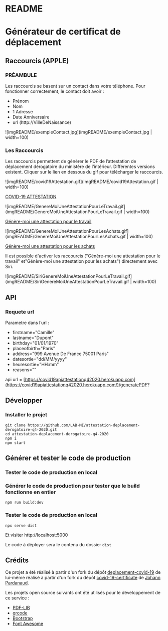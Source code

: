 # README

# Générateur de certificat de déplacement

## Raccourcis (APPLE)

### PRÉAMBULE

Les raccourcis se basent sur un contact dans votre téléphone. Pour fonctionner correctement, le contact doit avoir :

- Prénom
- Nom
- 1 Adresse
- Date Anniversaire
- url (http://VilleDeNaissance)

![imgREADME/exempleContact.jpg](imgREADME/exempleContact.jpg | width=100)

### Les Raccourcis

Les raccourcis permettent de générer le PDF de l’attestation de déplacement dérogatoire du ministère de l’intérieur. Différentes versions existent. Cliquer sur le lien en dessous du gif pour télécharger le raccourcis.

![imgREADME/covid19Attestation.gif](imgREADME/covid19Attestation.gif | width=100)

[COVID-19 ATTESTATION](https://www.icloud.com/shortcuts/041144d8623d41d39fcb4d4a2ff05be7)

![imgREADME/GenereMoiUneAttestationPourLeTravail.gif](imgREADME/GenereMoiUneAttestationPourLeTravail.gif | width=100)

[Génère-moi une attestation pour le travail](https://www.icloud.com/shortcuts/574d2abec8364ce8826856a0ae574df4)

![imgREADME/GenereMoiUneAttestationPourLesAchats.gif](imgREADME/GenereMoiUneAttestationPourLesAchats.gif | width=100)

[Génère-moi une attestation pour les achats](https://www.icloud.com/shortcuts/d92a0e4abb6945b1925fa741ff510de1)

Il est possible d'activer les raccourcis ("Génère-moi une attestation pour le travail" et"Génère-moi une attestation pour les achats") directement avec Siri.

![imgREADME/SiriGenereMoiUneAttestationPourLeTravail.gif](imgREADME/SiriGenereMoiUneAttestationPourLeTravail.gif | width=100)

## API

### Requete url

Parametre dans l’url :

- firstname="Camille"
- lastname="Dupont"
- birthday="01/01/1970"
- placeofbirth="Paris"
- address="999 Avenue De France 75001 Paris"
- datesortie="dd/MM/yyyy"
- heuresortie="HH:mm"
- reasons=""

api url = [https://covid19apiattestationq42020.herokuapp.com](https://covid19apiattestationq42020.herokuapp.com/)/generatePDF?



## Développer

### Installer le projet

```
git clone https://github.com/LAB-MI/attestation-deplacement-derogatoire-q4-2020.git
cd attestation-deplacement-derogatoire-q4-2020
npm i
npm start
```

## Générer et tester le code de production

### Tester le code de production en local

### Générer le code de production pour tester que le build fonctionne en entier

```
npm run build:dev
```

### Tester le code de production en local

```
npx serve dist
```

Et visiter http://localhost:5000

Le code à déployer sera le contenu du dossier `dist`

## Crédits

Ce projet a été réalisé à partir d'un fork du dépôt [deplacement-covid-19](https://github.com/nesk/deplacement-covid-19) de lui-même réalisé à partir d'un fork du dépôt [covid-19-certificate](https://github.com/nesk/covid-19-certificate) de [Johann Pardanaud](https://github.com/nesk).

Les projets open source suivants ont été utilisés pour le développement de ce service :

- [PDF-LIB](https://pdf-lib.js.org/)
- [qrcode](https://github.com/soldair/node-qrcode)
- [Bootstrap](https://getbootstrap.com/)
- [Font Awesome](https://fontawesome.com/license)